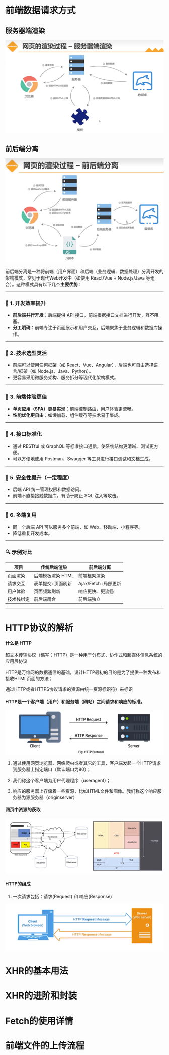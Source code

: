 # 前端数据请求方式


## 服务器端渲染

![](../picture/10/1.png)

## 前后端分离

![](../picture/10/2.png)

前后端分离是一种将前端（用户界面）和后端（业务逻辑、数据处理）分离开发的架构模式，常见于现代Web开发中（如使用 React/Vue + Node.js/Java 等组合）。这种模式具有以下几个**主要优势**：

* * *

### 🧩 1. **开发效率提升**

-   **前后端并行开发**：后端提供 API 接口，前端根据接口文档进行开发，互不阻塞。
-   **分工明确**：前端专注于页面展示和用户交互，后端聚焦于业务逻辑和数据库操作。

* * *

### 🧪 2. **技术选型灵活**

-   前端可以使用任何框架（如 React、Vue、Angular），后端也可自由选择语言/框架（如 Node.js、Java、Python）。
-   更容易采用微服务架构、服务拆分等现代化架构模式。

* * *

### 🔧 3. **前端体验更佳**

-   **单页应用（SPA）更易实现**：前端控制路由，用户体验更流畅。
-   **性能优化更自由**：如懒加载、组件缓存等技术易于集成。

* * *

### 🔄 4. **接口标准化**

-   通过 RESTful 或 GraphQL 等标准接口通信，使系统结构更清晰、测试更方便。
-   可以方便地使用 Postman、Swagger 等工具进行接口调试和文档生成。

* * *

### 🔐 5. **安全性提升（一定程度）**

-   后端 API 统一管理权限和数据访问。
-   前端不直接接触数据库，有助于防止 SQL 注入等攻击。

* * *

### 📱 6. **多端复用**

-   同一个后端 API 可以服务多个前端，如 Web、移动端、小程序等。
-   降低重复开发成本。

* * *

### 🔍 示例对比

| 项目    | 传统后端渲染      | 前后端分离           |
| ----- | ----------- | --------------- |
| 页面渲染  | 后端模板渲染 HTML | 前端框架渲染          |
| 请求交互  | 表单提交+页面刷新   | Ajax/Fetch+局部更新 |
| 用户体验  | 页面频繁刷新      | 响应更快、更流畅        |
| 技术栈绑定 | 前后端耦合       | 前后端独立           |

* * *




#### 

# HTTP协议的解析

#### 什么是 HTTP
超文本传输协议（缩写：HTTP）是一种用于分布式、协作式和超媒体信息系统的应用层协议

HTTP是万维网的数据通信的基础，设计HTTP最初的目的是为了提供一种发布和接收HTML页面的方法；

通过HTTP或者HTTPS协议请求的资源由统一资源标识符）来标识

#### HTTP是一个客户端（用户）和服务端（网站）之间请求和响应的标准。

![](../picture/10/1/1.png)

1. 通过使用网页浏览器、网络爬虫或者其它的工具，客户端发起一个HTTP请求到服务器上指定端口（默认端口为80）；

2. 我们称这个客户端为用户代理程序（useragent）；

3. 响应的服务器上存储着一些资源，比如HTML文件和图像。我们称这个响应服务器为源服务器（originserver）

#### 网页中资源的获取

![](../picture/10/1/2.png)

#### HTTP的组成

1. 一次请求包括：请求(Request) 和 响应(Response)

![](../picture/10/1/3.png)




# XHR的基本用法
# XHR的进阶和封装
# Fetch的使用详情
# 前端文件的上传流程